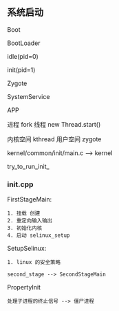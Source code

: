 ## 系统启动

Boot

BootLoader

idle(pid=0)

init(pid=1)

Zygote

SystemService

APP



进程 fork
线程 new Thread.start()

内核空间 kthread
用户空间 zygote

kernel/common/init/main.c --> kernel

try_to_run_init_

### init.cpp

FirstStageMain:
    
    1. 挂载 创建
    2. 重定向输入输出
    3. 初始化内核
    4. 启动 selinux_setup

SetupSelinux:

    1. linux 的安全策略

    second_stage --> SecondStageMain

PropertyInit

    处理子进程的终止信号 --> 僵尸进程
    